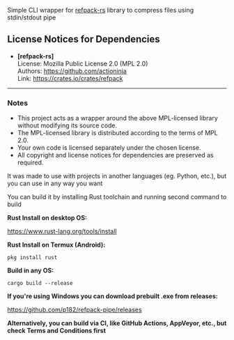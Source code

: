 Simple CLI wrapper for [refpack-rs](https://github.com/actioninja/refpack-rs) library to compress files using stdin/stdout pipe

## License Notices for Dependencies

- **[refpack-rs]**  
  License: Mozilla Public License 2.0 (MPL 2.0)  
  Authors: https://github.com/actioninja  
  Link: https://crates.io/crates/refpack

---

### Notes

- This project acts as a wrapper around the above MPL-licensed library without modifying its source code.  
- The MPL-licensed library is distributed according to the terms of MPL 2.0.  
- Your own code is licensed separately under the chosen license.  
- All copyright and license notices for dependencies are preserved as required.







It was made to use with projects in another languages (eg. Python, etc.), but you can use in any way you want


You can build it by installing Rust toolchain and running second command to build

**Rust Install on desktop OS:**

https://www.rust-lang.org/tools/install

**Rust Install on Termux (Android):**

``pkg install rust``

**Build in any OS:**

``cargo build --release``

**If you're using Windows you can download prebuilt .exe from releases:**

https://github.com/p182/refpack-pipe/releases

**Alternatively, you can build via CI, like GitHub Actions, AppVeyor, etc., but check Terms and Conditions first**
